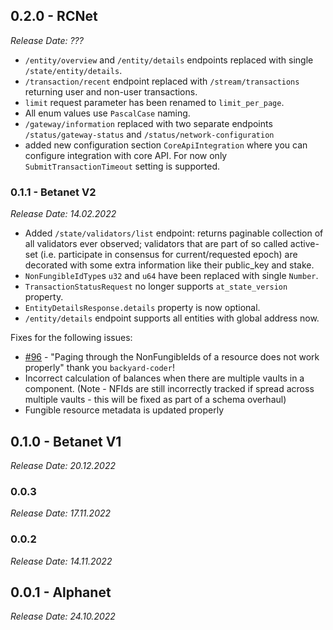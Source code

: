 ## 0.2.0 - RCNet
_Release Date: ???_

- `/entity/overview` and `/entity/details` endpoints replaced with single `/state/entity/details`.
- `/transaction/recent` endpoint replaced with `/stream/transactions` returning user and non-user transactions.
- `limit` request parameter has been renamed to `limit_per_page`.
- All enum values use `PascalCase` naming.
- `/gateway/information` replaced with two separate endpoints `/status/gateway-status` and `/status/network-configuration`
- added new configuration section `CoreApiIntegration` where you can configure integration with core API. For now only `SubmitTransactionTimeout` setting is supported.

### 0.1.1 - Betanet V2
_Release Date: 14.02.2022_

- Added `/state/validators/list` endpoint: returns paginable collection of all validators ever observed; validators that are part of so called active-set (i.e. participate in consensus for current/requested epoch) are decorated with some extra information like their public_key and stake.
- `NonFungibleIdType`s `u32` and `u64` have been replaced with single `Number`.
- `TransactionStatusRequest` no longer supports `at_state_version` property.
- `EntityDetailsResponse.details` property is now optional.
- `/entity/details` endpoint supports all entities with global address now.

Fixes for the following issues:
- [#96](https://github.com/radixdlt/babylon-gateway/issues/96) - "Paging through the NonFungibleIds of a resource does not work properly" thank you `backyard-coder`!
- Incorrect calculation of balances when there are multiple vaults in a component. (Note - NFIds are still incorrectly tracked if spread across multiple vaults - this will be fixed as part of a schema overhaul)
- Fungible resource metadata is updated properly


## 0.1.0 - Betanet V1
_Release Date: 20.12.2022_

### 0.0.3
_Release Date: 17.11.2022_

### 0.0.2
_Release Date: 14.11.2022_

## 0.0.1 - Alphanet
_Release Date: 24.10.2022_
